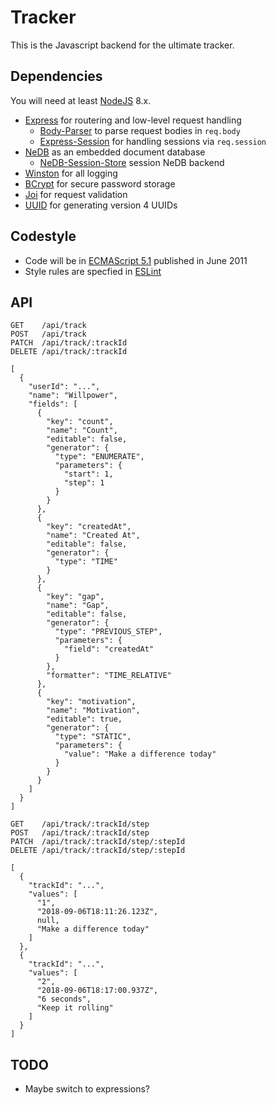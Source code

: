 # Tracker

This is the Javascript backend for the ultimate tracker.

## Dependencies

You will need at least [NodeJS](https://nodejs.org) 8.x.

* [Express](https://www.npmjs.com/package/express) for routering and low-level request handling
  * [Body-Parser](https://www.npmjs.com/package/body-parser) to parse request bodies in `req.body` 
  * [Express-Session](https://www.npmjs.com/package/express-session) for handling sessions via `req.session` 
* [NeDB](https://www.npmjs.com/package/nedb) as an embedded document database
  * [NeDB-Session-Store](https://www.npmjs.com/package/nedb-session-store) session NeDB backend
* [Winston](https://www.npmjs.com/package/winston) for all logging
* [BCrypt](https://www.npmjs.com/package/bcrypt) for secure password storage
* [Joi](https://www.npmjs.com/package/joi) for request validation
* [UUID](https://www.npmjs.com/package/uuid) for generating version 4 UUIDs

## Codestyle

* Code will be in [ECMAScript 5.1](https://www.ecma-international.org/ecma-262/5.1/) published in June 2011
* Style rules are specfied in [ESLint](.eslintrc.yml)

## API
```
GET    /api/track
POST   /api/track
PATCH  /api/track/:trackId
DELETE /api/track/:trackId

[
  {
    "userId": "...",
    "name": "Willpower",
    "fields": [
      {
        "key": "count",
        "name": "Count",
        "editable": false,
        "generator": {
          "type": "ENUMERATE",
          "parameters": {
            "start": 1,
            "step": 1
          }
        }
      },
      {
        "key": "createdAt",
        "name": "Created At",
        "editable": false,
        "generator": {
          "type": "TIME"
        }
      },
      {
        "key": "gap",
        "name": "Gap",
        "editable": false,
        "generator": {
          "type": "PREVIOUS_STEP",
          "parameters": {
            "field": "createdAt"
          }
        },
        "formatter": "TIME_RELATIVE"
      },
      {
        "key": "motivation",
        "name": "Motivation",
        "editable": true,
        "generator": {
          "type": "STATIC",
          "parameters": {
            "value": "Make a difference today"
          }
        }
      }
    ]
  }
]

GET    /api/track/:trackId/step
POST   /api/track/:trackId/step
PATCH  /api/track/:trackId/step/:stepId
DELETE /api/track/:trackId/step/:stepId

[
  {
    "trackId": "...",
    "values": [
      "1",
      "2018-09-06T18:11:26.123Z",
      null,
      "Make a difference today"
    ]
  },
  {
    "trackId": "...",
    "values": [
      "2",
      "2018-09-06T18:17:00.937Z",
      "6 seconds",
      "Keep it rolling"
    ]
  }
]
```

## TODO

* Maybe switch to expressions?
